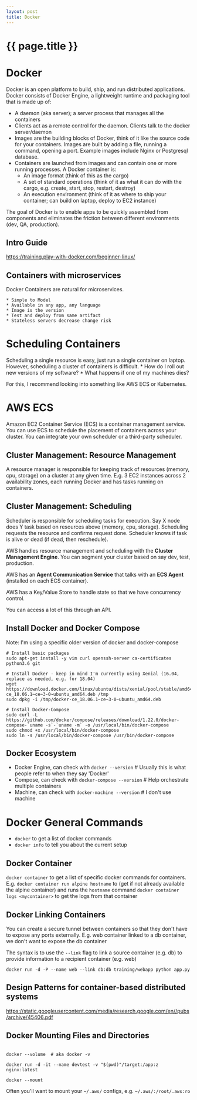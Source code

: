 ```yaml
---
layout: post
title: Docker
---
```



# {{ page.title }}

# Docker

Docker is an open platform to build, ship, and run distributed applications.
Docker consists of Docker Engine, a lightweight runtime and packaging tool that is made up of:

* A daemon (aka server); a server process that manages all the containers
* Clients act as a remote control for the daemon. Clients talk to the docker server/daemon
* Images are the building blocks of Docker, think of it like the source code for your containers.
  Images are built by adding a file, running a command, opening a port. Example images include Nginx or Postgresql database.
* Containers are launched from images and can contain one or more running processes. A Docker container is:
    * An image format (think of this as the cargo)
    * A set of standard operations (think of it as what it can do with the cargo, e.g. create, start, stop, restart, destroy)
    * An execution environment (think of it as where to ship your container; can build on laptop, deploy to EC2 instance)

The goal of Docker is to enable apps to be quickly assembled from components and eliminates the friction between different environments (dev, QA, production).

## Intro Guide

https://training.play-with-docker.com/beginner-linux/

## Containers with microservices

Docker Containers are natural for microservices.

    * Simple to Model
    * Available in any app, any language
    * Image is the version
    * Test and deploy from same artifact
    * Stateless servers decrease change risk

# Scheduling Containers

Scheduling a single resource is easy, just run a single container on laptop.
However, scheduling a cluster of containers is difficult.
    * How do I roll out new versions of my software?
    * What happens if one of my machines dies?

For this, I recommend looking into something like AWS ECS or Kubernetes.

# AWS ECS

Amazon EC2 Container Service (ECS) is a container management service. You can
use ECS to schedule the placement of containers across your cluster. You can
integrate your own scheduler or a third-party scheduler.

## Cluster Management: Resource Management

A resource manager is responsible for keeping track of resources (memory, cpu,
storage) on a cluster at any given time. E.g. 3 EC2 instances across
2 availability zones, each running Docker and has tasks running on containers.

## Cluster Management: Scheduling

Scheduler is responsible for scheduling tasks for execution. Say X node does
Y task based on resources above (memory, cpu, storage). Scheduling requests the
resource and confirms request done. Scheduler knows if task is alive or dead (if dead, then
reschedule).

AWS handles resource management and scheduling with the **Cluster Management
Engine**. You can segment your cluster based on say dev, test, production.

AWS has an **Agent Communication Service** that talks with an **ECS Agent**
(installed on each ECS container).

AWS has a Key/Value Store to handle state so that we have concurrency control.

You can access a lot of this through an API.

## Install Docker and Docker Compose

Note: I'm using a specific older version of docker and docker-compose

    # Install basic packages
    sudo apt-get install -y vim curl openssh-server ca-certificates python3.6 git

    # Install Docker - keep in mind I'm currently using Xenial (16.04, replace as needed, e.g. for 18.04)
    wget https://download.docker.com/linux/ubuntu/dists/xenial/pool/stable/amd64/docker-ce_18.06.1~ce~3-0~ubuntu_amd64.deb /tmp
    sudo dpkg -i /tmp/docker-ce_18.06.1~ce~3-0~ubuntu_amd64.deb

    # Install Docker-Compose
    sudo curl -L https://github.com/docker/compose/releases/download/1.22.0/docker-compose-`uname -s`-`uname -m` -o /usr/local/bin/docker-compose
    sudo chmod +x /usr/local/bin/docker-compose
    sudo ln -s /usr/local/bin/docker-compose /usr/bin/docker-compose

## Docker Ecosystem

* Docker Engine, can check with `docker --version`  # Usually this is what people refer to when they say 'Docker'
* Compose, can check with `docker-compose --version`  # Help orchestrate multiple containers
* Machine, can check with `docker-machine --version`  # I don't use machine

# Docker General Commands

* `docker` to get a list of docker commands
* `docker info` to tell you about the current setup

## Docker Container

`docker container` to get a list of specific docker commands for containers. E.g.
`docker container run alpine hostname` to (get if not already available the alpine container) and runs the `hostname` command
`docker container logs <mycontainer>` to get the logs from that container

## Docker Linking Containers

You can create a secure tunnel between containers so that they don't have to expose any ports externally.
E.g. web container linked to a db container, we don't want to expose the db container

The syntax is to use the `--link` flag to link a source container (e.g. db) to provide information to a recipient container (e.g. web)

`docker run -d -P --name web --link db:db training/webapp python app.py`

## Design Patterns for container-based distributed systems

https://static.googleusercontent.com/media/research.google.com/en//pubs/archive/45406.pdf

## Docker Mounting Files and Directories

```

docker --volume  # aka docker -v

docker run -d -it --name devtest -v "$(pwd)"/target:/app:z nginx:latest

docker --mount
```

Often you'll want to mount your `~/.aws/` configs, e.g. `~/.aws/:/root/.aws:ro`

